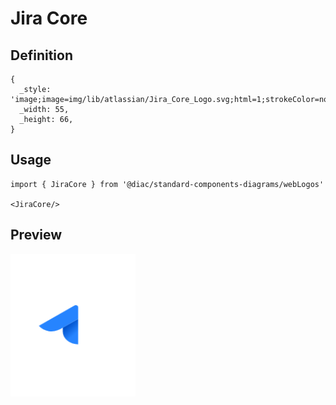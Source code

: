 # Jira Core

## Definition

```
{
  _style: 'image;image=img/lib/atlassian/Jira_Core_Logo.svg;html=1;strokeColor=none;',
  _width: 55,
  _height: 66,
}
```

## Usage

```
import { JiraCore } from '@diac/standard-components-diagrams/webLogos'

<JiraCore/>
```

## Preview

<img src="./jira-core.png" width="200"/>
